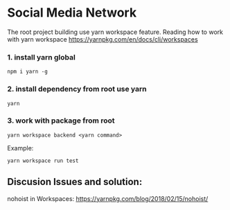 # Social Media Network
The root project building use yarn workspace feature. Reading how to work with yarn workspace https://yarnpkg.com/en/docs/cli/workspaces
### 1. install yarn global
```shell
npm i yarn -g
```
### 2. install dependency from root use yarn
```shell
yarn 
```
### 3. work with package from root
```shell
yarn workspace backend <yarn command>
```
Example:
```shell
yarn workspace run test
```

## Discusion Issues and solution: 
nohoist in Workspaces: https://yarnpkg.com/blog/2018/02/15/nohoist/

